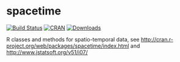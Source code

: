 spacetime
=========

[![Build Status](https://travis-ci.org/edzer/spacetime.png?branch=master)](https://travis-ci.org/edzer/spacetime) [![CRAN](http://www.r-pkg.org/badges/version/spacetime)](http://cran.rstudio.com/package=spacetime) [![Downloads](http://cranlogs.r-pkg.org/badges/spacetime?color=brightgreen)](http://www.r-pkg.org/pkg/spacetime)

R classes and methods for spatio-temporal data, see <http://cran.r-project.org/web/packages/spacetime/index.html> and <http://www.jstatsoft.org/v51/i07/>

